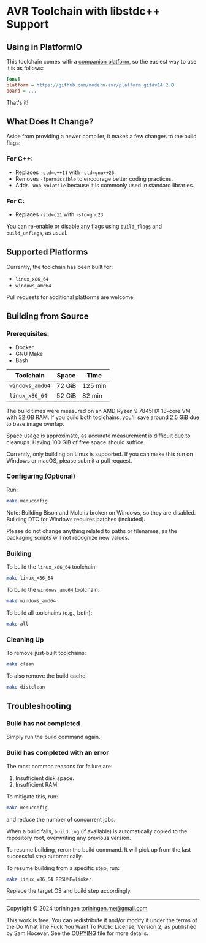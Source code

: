 # AVR Toolchain with libstdc++ Support

## Using in PlatformIO

This toolchain comes with a [companion platform](https://github.com/modern-avr/platform), so the easiest way to use it is as follows:

```ini
[env]
platform = https://github.com/modern-avr/platform.git#v14.2.0
board = ...
```

That's it!

## What Does It Change?

Aside from providing a newer compiler, it makes a few changes to the build flags:

### For C++:
- Replaces `-std=c++11` with `-std=gnu++26`.
- Removes `-fpermissible` to encourage better coding practices.
- Adds `-Wno-volatile` because it is commonly used in standard libraries.

### For C:
- Replaces `-std=c11` with `-std=gnu23`.

You can re-enable or disable any flags using `build_flags` and `build_unflags`, as usual.

## Supported Platforms

Currently, the toolchain has been built for:
- `linux_x86_64`
- `windows_amd64`

Pull requests for additional platforms are welcome.

## Building from Source

### Prerequisites:

- Docker
- GNU Make
- Bash

| Toolchain     | Space   | Time    |
|---------------|---------|---------|
| `windows_amd64` | 72 GiB  | 125 min |
| `linux_x86_64`  | 52 GiB  | 82 min  |

The build times were measured on an AMD Ryzen 9 7845HX 18-core VM with 32 GB RAM. If you build both toolchains, you'll save around 2.5 GiB due to base image overlap.

Space usage is approximate, as accurate measurement is difficult due to cleanups. Having 100 GiB of free space should suffice.

Currently, only building on Linux is supported. If you can make this run on Windows or macOS, please submit a pull request.

### Configuring (Optional)

Run:

```bash
make menuconfig
```

Note: Building Bison and Mold is broken on Windows, so they are disabled. Building DTC for Windows requires patches (included).

Please do not change anything related to paths or filenames, as the packaging scripts will not recognize new values.

### Building

To build the `linux_x86_64` toolchain:

```bash
make linux_x86_64
```

To build the `windows_amd64` toolchain:

```bash
make windows_amd64
```

To build all toolchains (e.g., both):

```bash
make all
```

### Cleaning Up

To remove just-built toolchains:

```bash
make clean
```

To also remove the build cache:

```bash
make distclean
```

## Troubleshooting

### Build has not completed

Simply run the build command again.

### Build has completed with an error

The most common reasons for failure are:
1. Insufficient disk space.
2. Insufficient RAM.

To mitigate this, run:

```bash
make menuconfig
```

and reduce the number of concurrent jobs.

When a build fails, `build.log` (if available) is automatically copied to the repository root, overwriting any previous version.

To resume building, rerun the build command. It will pick up from the last successful step automatically.

To resume building from a specific step, run:

```bash
make linux_x86_64 RESUME=linker
```

Replace the target OS and build step accordingly.

---

Copyright © 2024 toriningen <toriningen.me@gmail.com>

This work is free. You can redistribute it and/or modify it under the terms of the Do What The Fuck You Want To Public License, Version 2, as published by Sam Hocevar. See the [COPYING](./COPYING) file for more details.

